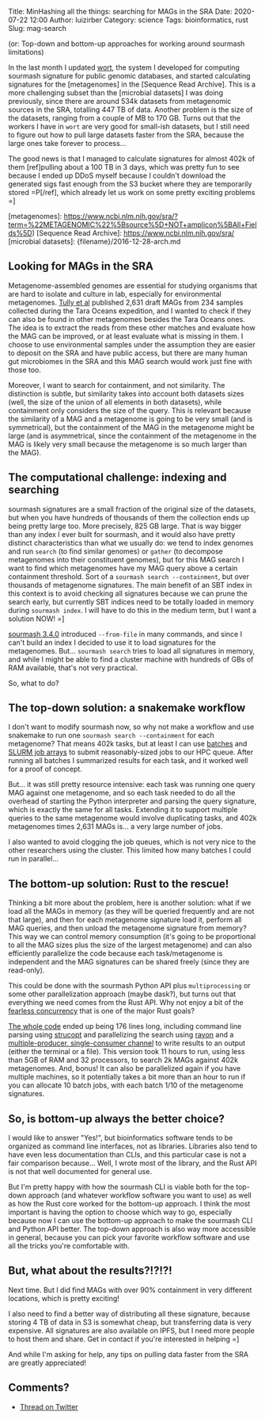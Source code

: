 Title: MinHashing all the things: searching for MAGs in the SRA
Date: 2020-07-22 12:00
Author: luizirber
Category: science
Tags: bioinformatics, rust
Slug: mag-search

(or: Top-down and bottom-up approaches for working around sourmash limitations)

In the last month I updated [wort],
the system I developed for computing sourmash signature for public genomic databases,
and started calculating signatures
for the [metagenomes] in the [Sequence Read Archive].
This is a more challenging subset than the [microbial datasets] I was doing previously, 
since there are around 534k datasets from metagenomic sources in the SRA,
totalling 447 TB of data.
Another problem is the size of the datasets,
ranging from a couple of MB to 170 GB.
Turns out that the workers I have in `wort` are very good for small-ish datasets,
but I still need to figure out how to pull large datasets faster from the SRA,
because the large ones take forever to process...

The good news is that I managed to calculate signatures for almost 402k of them
[ref]pulling about a 100 TB in 3 days, which was pretty fun to see because I
ended up DDoS myself because I couldn't download the generated sigs fast enough
from the S3 bucket where they are temporarily stored =P[/ref],
which already let us work on some pretty exciting problems =]

[wort]: https://wort.oxli.org
[metagenomes]: https://www.ncbi.nlm.nih.gov/sra/?term=%22METAGENOMIC%22%5Bsource%5D+NOT+amplicon%5BAll+Fields%5D)
[Sequence Read Archive]: https://www.ncbi.nlm.nih.gov/sra/
[microbial datasets]: {filename}/2016-12-28-arch.md

## Looking for MAGs in the SRA

Metagenome-assembled genomes are essential for studying organisms that are hard to isolate and culture in lab,
especially for environmental metagenomes.
[Tully et al] published 2,631 draft MAGs from 234 samples collected during the Tara Oceans expedition,
and I wanted to check if they can also be found in other metagenomes besides the Tara Oceans ones.
The idea is to extract the reads from these other matches and evaluate how the MAG can be improved,
or at least evaluate what is missing in them.
I choose to use environmental samples under the assumption they are easier to deposit on the SRA and have public access,
but there are many human gut microbiomes in the SRA and this MAG search would work just fine with those too.

Moreover,
I want to search for containment,
and not similarity.
The distinction is subtle,
but similarity takes into account both datasets sizes
(well, the size of the union of all elements in both datasets),
while containment only considers the size of the query.
This is relevant because the similarity of a MAG and a metagenome is going to be very small (and is symmetrical),
but the containment of the MAG in the metagenome might be large
(and is asymmetrical, since the containment of the metagenome in the MAG is likely very small because the metagenome is so much larger than the MAG).

[Tully et al]: https://www.nature.com/articles/sdata2017203

## The computational challenge: indexing and searching

sourmash signatures are a small fraction of the original size of the datasets,
but when you have hundreds of thousands of them the collection ends up being pretty large too.
More precisely, 825 GB large.
That is way bigger than any index I ever built for sourmash,
and it would also have pretty distinct characteristics than what we usually do: 
we tend to index genomes and run `search` (to find similar genomes) or `gather`
(to decompose metagenomes into their constituent genomes),
but for this MAG search I want to find which metagenomes have my MAG query above a certain containment threshold.
Sort of a `sourmash search --containment`,
but over thousands of metagenome signatures.
The main benefit of an SBT index in this context is to avoid checking all signatures because we can prune the search early,
but currently SBT indices need to be totally loaded in memory during `sourmash index`.
I will have to do this in the medium term,
but I want a solution NOW! =]

[sourmash 3.4.0] introduced `--from-file` in many commands,
and since I can't build an index I decided to use it to load signatures for the metagenomes.
But... `sourmash search` tries to load all signatures in memory,
and while I might be able to find a cluster machine with hundreds of GBs of RAM available, 
that's not very practical.

[sourmash 3.4.0]: https://github.com/dib-lab/sourmash/releases/tag/v3.4.0

So, what to do?

## The top-down solution: a snakemake workflow

I don't want to modify sourmash now,
so why not make a workflow and use snakemake to run one `sourmash search --containment` for each metagenome?
That means 402k tasks,
but at least I can use [batches] and [SLURM job arrays] to submit reasonably-sized jobs to our HPC queue.
After running all batches I summarized results for each task,
and it worked well for a proof of concept.

[batches]: https://snakemake.readthedocs.io/en/stable/executing/cli.html#dealing-with-very-large-workflows
[SLURM job arrays]: https://slurm.schedmd.com/job_array.html

But... it was still pretty resource intensive:
each task was running one query MAG against one metagenome,
and so each task needed to do all the overhead of starting the Python interpreter and parsing the query signature,
which is exactly the same for all tasks.
Extending it to support multiple queries to the same metagenome would involve duplicating tasks,
and 402k metagenomes times 2,631 MAGs is...
a very large number of jobs.

I also wanted to avoid clogging the job queues,
which is not very nice to the other researchers using the cluster.
This limited how many batches I could run in parallel...

## The bottom-up solution: Rust to the rescue!

Thinking a bit more about the problem,
here is another solution:
what if we load all the MAGs in memory
(as they will be queried frequently and are not that large),
and then for each metagenome signature load it,
perform all MAG queries,
and then unload the metagenome signature from memory?
This way we can control memory consumption
(it's going to be proportional to all the MAG sizes plus the size of the largest metagenome)
and can also efficiently parallelize the code because each task/metagenome is independent
and the MAG signatures can be shared freely (since they are read-only).

This could be done with the sourmash Python API plus `multiprocessing` or some
other parallelization approach (maybe dask?),
but turns out that everything we need comes from the Rust API.
Why not enjoy a bit of the [fearless concurrency] that is one of the major Rust goals?

[fearless concurrency]: https://doc.rust-lang.org/stable/book/ch16-00-concurrency.html

[The whole code] ended up being 176 lines long,
including command line parsing using [strucopt] and parallelizing the search using [rayon]
and a [multiple-producer, single-consumer channel] to write results to an output
(either the terminal or a file).
This version took 11 hours to run,
using less than 5GB of RAM and 32 processors,
to search 2k MAGs against 402k metagenomes.
And, bonus! It can also be parallelized again if you have multiple machines,
so it potentially takes a bit more than an hour to run if you can allocate 10 batch jobs,
with each batch 1/10 of the metagenome signatures.

[The whole code]: https://github.com/luizirber/phd/blob/aa1ed9eb33ba71fdf9b3f2c92931701be6df00cd/experiments/wort/sra_search/src/main.rs
[strucopt]: https://docs.rs/structopt/latest/structopt/
[rayon]: https://docs.rs/rayon/latest/rayon/
[multiple-producer, single-consumer channel]: https://doc.rust-lang.org/std/sync/mpsc/fn.channel.html

## So, is bottom-up always the better choice?

I would like to answer "Yes!",
but bioinformatics software tends to be organized as command line interfaces,
not as libraries.
Libraries also tend to have even less documentation than CLIs,
and this particular case is not a fair comparison because...
Well, I wrote most of the library,
and the Rust API is not that well documented for general use.

But I'm pretty happy with how the sourmash CLI is viable both for the top-down approach
(and whatever workflow software you want to use) as well as how the Rust core worked for the bottom-up approach.
I think the most important is having the option to choose which way to go,
especially because now I can use the bottom-up approach to make the sourmash CLI
and Python API better.
The top-down approach is also way more accessible in general,
because you can pick your favorite workflow software and use all the tricks you're comfortable with.

## But, what about the results?!?!?!

Next time. But I did find MAGs with over 90% containment in very different locations,
which is pretty exciting!

I also need to find a better way of distributing all these signature,
because storing 4 TB of data in S3 is somewhat cheap,
but transferring data is very expensive.
All signatures are also available on IPFS,
but I need more people to host them and share.
Get in contact if you're interested in helping =]

And while I'm asking for help,
any tips on pulling data faster from the SRA are greatly appreciated!

## Comments?

- [Thread on Twitter][101]

[101]: https://twitter.com/luizirber/status/1285782732790849537
